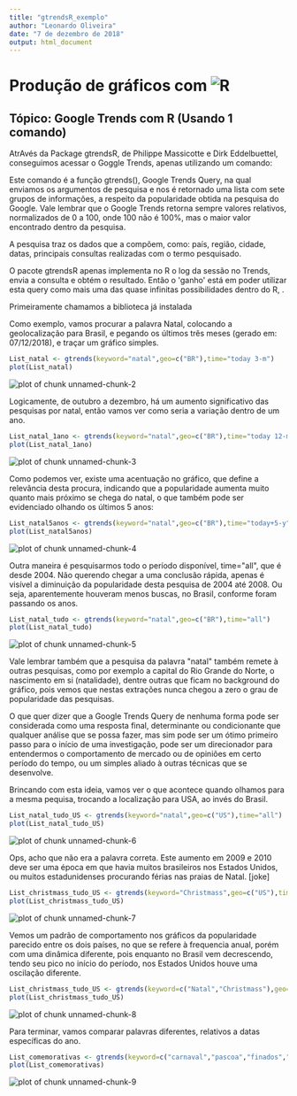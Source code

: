 ```yaml
---
title: "gtrendsR_exemplo"
author: "Leonardo Oliveira"
date: "7 de dezembro de 2018"
output: html_document
---
```




# Produção de gráficos com ![R](http://developer.r-project.org/Logo/Rlogo-5.png)
## Tópico: Google Trends com R (Usando 1 comando)
  
AtrAvés da Package gtrendsR, de Philippe Massicotte e Dirk Eddelbuettel, conseguimos acessar o Goggle Trends, apenas utilizando um comando:

Este comando é a função gtrends(), Google Trends Query, na qual enviamos os argumentos de pesquisa e nos é retornado uma lista com sete grupos de informações, a respeito da popularidade obtida na pesquisa do Google. Vale lembrar que o Google Trends retorna sempre valores relativos, normalizados de 0 a 100, onde 100 não é 100%, mas o maior valor encontrado dentro da pesquisa. 

A pesquisa traz os dados que a compõem, como: país, região, cidade, datas, principais consultas realizadas com o termo pesquisado.

O pacote gtrendsR apenas implementa no R o log da sessão no Trends, envia a consulta e obtém o resultado. Então o 'ganho' está em poder utilizar esta query como mais uma das quase infinitas possibilidades dentro do R, . 

Primeiramente chamamos a biblioteca já instalada 



Como exemplo, vamos procurar a palavra Natal, colocando a geolocalização para Brasil, e pegando os últimos três meses (gerado em: 07/12/2018), e traçar um gráfico simples.


```r
List_natal <- gtrends(keyword="natal",geo=c("BR"),time="today 3-m")
plot(List_natal)
```

![plot of chunk unnamed-chunk-2](figure/natal_BR_3m.png)

Logicamente, de outubro a dezembro, há um aumento significativo das pesquisas por natal, então vamos ver como seria a variação dentro de um ano. 


```r
List_natal_1ano <- gtrends(keyword="natal",geo=c("BR"),time="today 12-m")
plot(List_natal_1ano)
```

![plot of chunk unnamed-chunk-3](figure/natal_BR_12m.png)
 
Como podemos ver, existe uma acentuação no gráfico, que define a relevância desta procura, indicando que a popularidade aumenta muito quanto mais próximo se chega do natal, o que também pode ser evidenciado olhando os últimos 5 anos:


```r
List_natal5anos <- gtrends(keyword="natal",geo=c("BR"),time="today+5-y")
plot(List_natal5anos)
```

![plot of chunk unnamed-chunk-4](figure/natal_BR_5y.png)

Outra maneira é pesquisarmos todo o período disponível, time="all", que é desde 2004. Não querendo chegar a uma conclusão rápida, apenas é visível a diminuição da popularidade desta pesquisa de 2004 até 2008. Ou seja, aparentemente houveram menos buscas, no Brasil, conforme foram passando os anos. 


```r
List_natal_tudo <- gtrends(keyword="natal",geo=c("BR"),time="all")
plot(List_natal_tudo)
```

![plot of chunk unnamed-chunk-5](figure/natal_BR_all.png)

Vale lembrar também que a pesquisa da palavra "natal" também remete à outras pesquisas, como por exemplo a capital do Rio Grande do Norte, o nascimento em si (natalidade), dentre outras que ficam no background do gráfico, pois vemos que nestas extrações nunca chegou a zero o grau de popularidade das pesquisas.

O que quer dizer que a Google Trends Query de nenhuma forma pode ser considerada como uma resposta final, determinante ou condicionante que qualquer análise que se possa fazer, mas sim pode ser um ótimo primeiro passo para o início de uma investigação, pode ser um direcionador para entendermos o comportamento de mercado ou de opiniões em certo período do tempo, ou um simples aliado à outras técnicas que se desenvolve.

Brincando com esta ideia, vamos ver o que acontece quando olhamos para a mesma pequisa, trocando a localização para USA, ao invés do Brasil. 


```r
List_natal_tudo_US <- gtrends(keyword="natal",geo=c("US"),time="all")
plot(List_natal_tudo_US)
```

![plot of chunk unnamed-chunk-6](figure/natal_US_all.png)

Ops, acho que não era a palavra correta. Este aumento em 2009 e 2010 deve ser uma época em que havia muitos brasileiros nos Estados Unidos, ou muitos estadunidenses procurando férias nas praias de Natal. [joke]


```r
List_christmass_tudo_US <- gtrends(keyword="Christmass",geo=c("US"),time="all")
plot(List_christmass_tudo_US)
```

![plot of chunk unnamed-chunk-7](figure/unnamed-chunk-7-1.png)

Vemos um padrão de comportamento nos gráficos da popularidade parecido entre os dois países, no que se refere à frequencia anual, porém com uma dinâmica diferente, pois enquanto no Brasil vem decrescendo, tendo seu pico no início do período, nos Estados Unidos houve uma oscilação diferente. 


```r
List_christmass_tudo_US <- gtrends(keyword=c("Natal","Christmass"),geo=c("BR","US"),time="all")
plot(List_christmass_tudo_US)
```

![plot of chunk unnamed-chunk-8](figure/Chris_US_all.png)

Para terminar, vamos comparar palavras diferentes, relativos a datas específicas do ano. 


```r
List_comemorativas <- gtrends(keyword=c("carnaval","pascoa","finados","natal"),geo=c("BR"),time="today+5-y")
plot(List_comemorativas)
```

![plot of chunk unnamed-chunk-9](figure/feriados_BR_5y.png)
